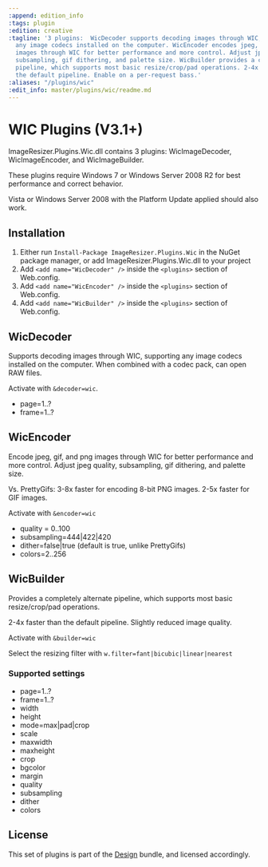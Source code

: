 ```yaml
---
:append: edition_info
:tags: plugin
:edition: creative
:tagline: '3 plugins:  WicDecoder supports decoding images through WIC, supporting
  any image codecs installed on the computer. WicEncoder encodes jpeg, gif, and png
  images through WIC for better performance and more control. Adjust jpeg quality,
  subsampling, gif dithering, and palette size. WicBuilder provides a completely alternate
  pipeline, which supports most basic resize/crop/pad operations. 2-4x faster than
  the default pipeline. Enable on a per-request bass.'
:aliases: "/plugins/wic"
:edit_info: master/plugins/wic/readme.md
---
```


# WIC Plugins (V3.1+)

ImageResizer.Plugins.Wic.dll contains 3 plugins: WicImageDecoder, WicImageEncoder, and WicImageBuilder.

These plugins require Windows 7 or Windows Server 2008 R2 for best performance and correct behavior.

Vista or Windows Server 2008 with the Platform Update applied should also work.

## Installation

1. Either run `Install-Package ImageResizer.Plugins.Wic` in the NuGet package manager, or add ImageResizer.Plugins.Wic.dll to your project
2. Add `<add name="WicDecoder" />` inside the `<plugins>` section of Web.config.
3. Add `<add name="WicEncoder" />` inside the `<plugins>` section of Web.config.
4. Add `<add name="WicBuilder" />` inside the `<plugins>` section of Web.config.


## WicDecoder

Supports decoding images through WIC, supporting any image codecs installed on the computer. When combined with a codec pack, can open RAW files. 

Activate with `&decoder=wic`. 

* page=1..?
* frame=1..?

## WicEncoder

Encode jpeg, gif, and png images through WIC for better performance and more control. Adjust jpeg quality, subsampling, gif dithering, and palette size.

Vs. PrettyGifs: 3-8x faster for encoding 8-bit PNG images. 2-5x faster for GIF images. 

Activate with `&encoder=wic`

* quality = 0..100
* subsampling=444|422|420
* dither=false|true (default is true, unlike PrettyGifs)
* colors=2..256


## WicBuilder

Provides a completely alternate pipeline, which supports most basic resize/crop/pad operations. 

2-4x faster than the default pipeline. Slightly reduced image quality.

Activate with `&builder=wic`

Select the resizing filter with `w.filter=fant|bicubic|linear|nearest`

### Supported settings

* page=1..?
* frame=1..?
* width
* height
* mode=max|pad|crop
* scale
* maxwidth
* maxheight
* crop
* bgcolor
* margin
* quality
* subsampling
* dither
* colors

## License

This set of plugins is part of the [Design](/plugins) bundle, and licensed accordingly.